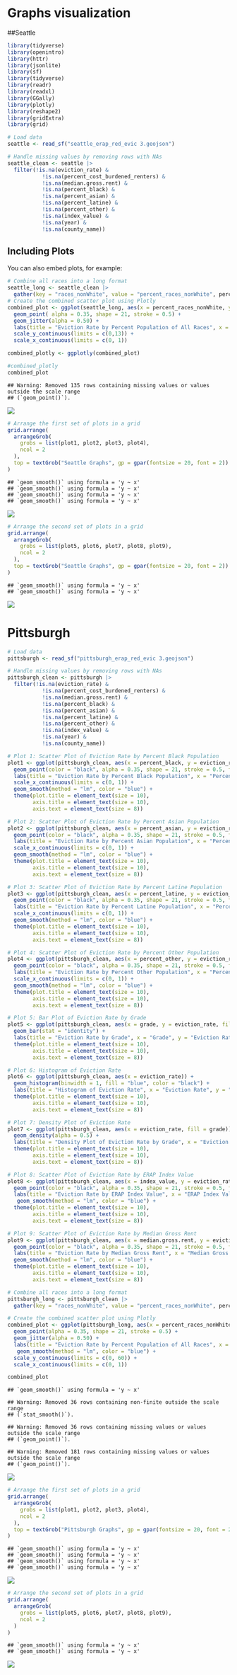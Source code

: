 Graphs visualization
================

\##Seattle

``` r
library(tidyverse)
library(openintro)
library(httr)
library(jsonlite)
library(sf)
library(tidyverse)
library(readr)
library(readxl)
library(GGally)
library(plotly)
library(reshape2)
library(gridExtra)
library(grid)
```

``` r
# Load data
seattle <- read_sf("seattle_erap_red_evic 3.geojson")

# Handle missing values by removing rows with NAs
seattle_clean <- seattle |>
  filter(!is.na(eviction_rate) & 
           !is.na(percent_cost_burdened_renters) & 
           !is.na(median.gross.rent) & 
           !is.na(percent_black) & 
           !is.na(percent_asian) & 
           !is.na(percent_latine) & 
           !is.na(percent_other) & 
           !is.na(index_value) & 
           !is.na(year) & 
           !is.na(county_name))
```

## Including Plots

You can also embed plots, for example:

``` r
# Combine all races into a long format
seattle_long <- seattle_clean |>
  gather(key = "races_nonWhite", value = "percent_races_nonWhite", percent_black, percent_asian, percent_latine, percent_other)
# Create the combined scatter plot using Plotly
combined_plot <- ggplot(seattle_long, aes(x = percent_races_nonWhite, y = eviction_rate, fill = races_nonWhite)) +
  geom_point( alpha = 0.35, shape = 21, stroke = 0.5) +
  geom_jitter(alpha = 0.50) +
  labs(title = "Eviction Rate by Percent Population of All Races", x = "Percent Population", y = "Eviction Rate (per 1000)") +
  scale_y_continuous(limits = c(0,13)) +
  scale_x_continuous(limits = c(0, 1))

combined_plotly <- ggplotly(combined_plot)

#combined_plotly
combined_plot
```

    ## Warning: Removed 135 rows containing missing values or values outside the scale range
    ## (`geom_point()`).

![](Final_Graphs_files/figure-gfm/unnamed-chunk-3-1.png)<!-- -->

``` r
# Arrange the first set of plots in a grid
grid.arrange(
  arrangeGrob(
    grobs = list(plot1, plot2, plot3, plot4), 
    ncol = 2
  ),
  top = textGrob("Seattle Graphs", gp = gpar(fontsize = 20, font = 2))
)
```

    ## `geom_smooth()` using formula = 'y ~ x'
    ## `geom_smooth()` using formula = 'y ~ x'
    ## `geom_smooth()` using formula = 'y ~ x'
    ## `geom_smooth()` using formula = 'y ~ x'

![](Final_Graphs_files/figure-gfm/unnamed-chunk-4-1.png)<!-- -->

``` r
# Arrange the second set of plots in a grid
grid.arrange(
  arrangeGrob(
    grobs = list(plot5, plot6, plot7, plot8, plot9), 
    ncol = 2
  ),
  top = textGrob("Seattle Graphs", gp = gpar(fontsize = 20, font = 2))
)
```

    ## `geom_smooth()` using formula = 'y ~ x'
    ## `geom_smooth()` using formula = 'y ~ x'

![](Final_Graphs_files/figure-gfm/unnamed-chunk-5-1.png)<!-- -->

# Pittsburgh

``` r
# Load data
pittsburgh <- read_sf("pittsburgh_erap_red_evic 3.geojson")

# Handle missing values by removing rows with NAs
pittsburgh_clean <- pittsburgh |>
  filter(!is.na(eviction_rate) & 
           !is.na(percent_cost_burdened_renters) & 
           !is.na(median.gross.rent) & 
           !is.na(percent_black) & 
           !is.na(percent_asian) & 
           !is.na(percent_latine) & 
           !is.na(percent_other) & 
           !is.na(index_value) & 
           !is.na(year) & 
           !is.na(county_name))
```

``` r
# Plot 1: Scatter Plot of Eviction Rate by Percent Black Population
plot1 <- ggplot(pittsburgh_clean, aes(x = percent_black, y = eviction_rate)) +
  geom_point(color = "black", alpha = 0.35, shape = 21, stroke = 0.5, fill = "#38EB37" ) +
  labs(title = "Eviction Rate by Percent Black Population", x = "Percent Black Population", y = "Eviction Rate per 1000") +
  scale_x_continuous(limits = c(0, 1)) +
  geom_smooth(method = "lm", color = "blue") +
  theme(plot.title = element_text(size = 10), 
        axis.title = element_text(size = 10), 
        axis.text = element_text(size = 8))

# Plot 2: Scatter Plot of Eviction Rate by Percent Asian Population
plot2 <- ggplot(pittsburgh_clean, aes(x = percent_asian, y = eviction_rate)) +
  geom_point(color = "black", alpha = 0.35, shape = 21, stroke = 0.5, fill = "#E7507C" ) +
  labs(title = "Eviction Rate by Percent Asian Population", x = "Percent Asian Population", y = "Eviction Rate per 1000") +
  scale_x_continuous(limits = c(0, 1)) +
  geom_smooth(method = "lm", color = "blue") +
  theme(plot.title = element_text(size = 10), 
        axis.title = element_text(size = 10), 
        axis.text = element_text(size = 8))

# Plot 3: Scatter Plot of Eviction Rate by Percent Latine Population
plot3 <- ggplot(pittsburgh_clean, aes(x = percent_latine, y = eviction_rate)) +
  geom_point(color = "black", alpha = 0.35, shape = 21, stroke = 0.5, fill = "#1ECCC4" ) +
  labs(title = "Eviction Rate by Percent Latine Population", x = "Percent Latine Population", y = "Eviction Rate per 1000") +
  scale_x_continuous(limits = c(0, 1)) +
  geom_smooth(method = "lm", color = "blue") +
  theme(plot.title = element_text(size = 10), 
        axis.title = element_text(size = 10), 
        axis.text = element_text(size = 8))

# Plot 4: Scatter Plot of Eviction Rate by Percent Other Population
plot4 <- ggplot(pittsburgh_clean, aes(x = percent_other, y = eviction_rate)) +
  geom_point(color = "black", alpha = 0.35, shape = 21, stroke = 0.5, fill = "#C12FB3" ) +
  labs(title = "Eviction Rate by Percent Other Population", x = "Percent Other Population", y = "Eviction Rate per 1000") +
  scale_x_continuous(limits = c(0, 1)) +
  geom_smooth(method = "lm", color = "blue") +
  theme(plot.title = element_text(size = 10), 
        axis.title = element_text(size = 10), 
        axis.text = element_text(size = 8))

# Plot 5: Bar Plot of Eviction Rate by Grade
plot5 <- ggplot(pittsburgh_clean, aes(x = grade, y = eviction_rate, fill = grade)) +
  geom_bar(stat = "identity") +
  labs(title = "Eviction Rate by Grade", x = "Grade", y = "Eviction Rate") +
  theme(plot.title = element_text(size = 10), 
        axis.title = element_text(size = 10), 
        axis.text = element_text(size = 8))

# Plot 6: Histogram of Eviction Rate
plot6 <- ggplot(pittsburgh_clean, aes(x = eviction_rate)) +
  geom_histogram(binwidth = 1, fill = "blue", color = "black") +
  labs(title = "Histogram of Eviction Rate", x = "Eviction Rate", y = "Frequency") +
  theme(plot.title = element_text(size = 10), 
        axis.title = element_text(size = 10), 
        axis.text = element_text(size = 8))

# Plot 7: Density Plot of Eviction Rate
plot7 <- ggplot(pittsburgh_clean, aes(x = eviction_rate, fill = grade)) +
  geom_density(alpha = 0.5) +
  labs(title = "Density Plot of Eviction Rate by Grade", x = "Eviction Rate", y = "Density") +
  theme(plot.title = element_text(size = 10), 
        axis.title = element_text(size = 10), 
        axis.text = element_text(size = 8))

# Plot 8: Scatter Plot of Eviction Rate by ERAP Index Value
plot8 <- ggplot(pittsburgh_clean, aes(x = index_value, y = eviction_rate)) +
  geom_point(color = "black", alpha = 0.35, shape = 21, stroke = 0.5, fill = "#EBDC49" ) +
  labs(title = "Eviction Rate by ERAP Index Value", x = "ERAP Index Value", y = "Eviction Rate") +
   geom_smooth(method = "lm", color = "blue") +
  theme(plot.title = element_text(size = 10), 
        axis.title = element_text(size = 10), 
        axis.text = element_text(size = 8))

# Plot 9: Scatter Plot of Eviction Rate by Median Gross Rent
plot9 <- ggplot(pittsburgh_clean, aes(x = median.gross.rent, y = eviction_rate)) +
  geom_point(color = "black", alpha = 0.35, shape = 21, stroke = 0.5, fill = "#EBDC49" ) +
  labs(title = "Eviction Rate by Median Gross Rent", x = "Median Gross Rent", y = "Eviction Rate") +
  geom_smooth(method = "lm", color = "blue") +
  theme(plot.title = element_text(size = 10), 
        axis.title = element_text(size = 10), 
        axis.text = element_text(size = 8))
```

``` r
# Combine all races into a long format
pittsburgh_long <- pittsburgh_clean |>
  gather(key = "races_nonWhite", value = "percent_races_nonWhite", percent_black, percent_asian, percent_latine, percent_other)

# Create the combined scatter plot using Plotly
combined_plot <- ggplot(pittsburgh_long, aes(x = percent_races_nonWhite, y = eviction_rate, fill = races_nonWhite)) +
  geom_point(alpha = 0.35, shape = 21, stroke = 0.5) +
  geom_jitter(alpha = 0.50) +
  labs(title = "Eviction Rate by Percent Population of All Races", x = "Percent Population", y = "Eviction Rate (per 1000)") +
   geom_smooth(method = "lm", color = "blue") +
  scale_y_continuous(limits = c(0, 60)) +
  scale_x_continuous(limits = c(0, 1))

combined_plot
```

    ## `geom_smooth()` using formula = 'y ~ x'

    ## Warning: Removed 36 rows containing non-finite outside the scale range
    ## (`stat_smooth()`).

    ## Warning: Removed 36 rows containing missing values or values outside the scale range
    ## (`geom_point()`).

    ## Warning: Removed 181 rows containing missing values or values outside the scale range
    ## (`geom_point()`).

![](Final_Graphs_files/figure-gfm/unnamed-chunk-8-1.png)<!-- -->

``` r
# Arrange the first set of plots in a grid
grid.arrange(
  arrangeGrob(
    grobs = list(plot1, plot2, plot3, plot4), 
    ncol = 2
  ),
  top = textGrob("Pittsburgh Graphs", gp = gpar(fontsize = 20, font = 2))
)
```

    ## `geom_smooth()` using formula = 'y ~ x'
    ## `geom_smooth()` using formula = 'y ~ x'
    ## `geom_smooth()` using formula = 'y ~ x'
    ## `geom_smooth()` using formula = 'y ~ x'

![](Final_Graphs_files/figure-gfm/unnamed-chunk-9-1.png)<!-- -->

``` r
# Arrange the second set of plots in a grid
grid.arrange(
  arrangeGrob(
    grobs = list(plot5, plot6, plot7, plot8, plot9), 
    ncol = 2
  )
)
```

    ## `geom_smooth()` using formula = 'y ~ x'
    ## `geom_smooth()` using formula = 'y ~ x'

![](Final_Graphs_files/figure-gfm/unnamed-chunk-10-1.png)<!-- -->
